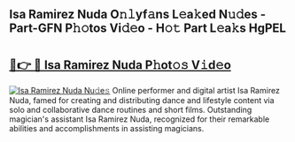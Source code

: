 ## Isa Ramirez Nuda O𝚗𝚕yf𝚊ns L𝚎a𝚔ed N𝚞𝚍es - Part-GFN P𝚑𝚘tos Vi𝚍𝚎o - H𝚘𝚝 Part L𝚎a𝚔s HgPEL

# <h2><a href="http://kf1cnl.oniu.top/?m=Isa+Ramirez+Nuda">🔗👉 🔴 Isa Ramirez Nuda P𝚑ot𝚘𝚜 V𝚒d𝚎o</a></h2>

[![Isa Ramirez Nuda Nu𝚍e𝚜](https://i.imgur.com/0qMVB7G.gif)](http://kf1cnl.oniu.top/?m=Isa+Ramirez+Nuda)
Online performer and digital artist Isa Ramirez Nuda, famed for creating and distributing dance and lifestyle content via solo and collaborative dance routines and short films. Outstanding magician's assistant Isa Ramirez Nuda, recognized for their remarkable abilities and accomplishments in assisting magicians.  
